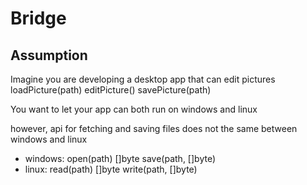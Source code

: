 # Bridge

## Assumption
Imagine  you are developing a desktop app that can edit pictures
loadPicture(path)
editPicture()
savePicture(path)


You want to let your app can both run on windows and linux

however, api for fetching and saving files does not the same between windows and linux
* windows: 
    open(path) []byte
    save(path, []byte)
* linux: 
    read(path) []byte
    write(path, []byte)